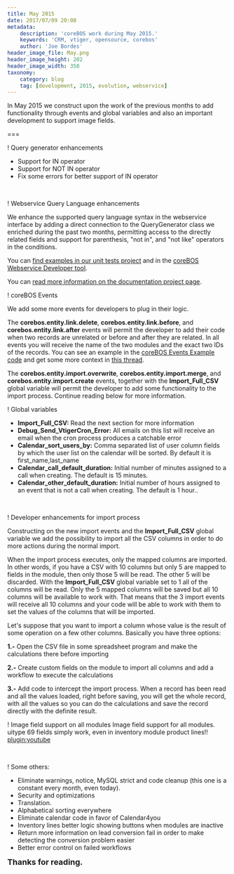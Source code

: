 ```yaml
---
title: May 2015
date: 2017/07/09 20:08
metadata:
    description: 'coreBOS work during May 2015.'
    keywords: 'CRM, vtiger, opensource, corebos'
    author: 'Joe Bordes'
header_image_file: May.png
header_image_height: 202
header_image_width: 350
taxonomy:
    category: blog
    tag: [development, 2015, evolution, webservice]
---
```


In May 2015 we construct upon the work of the previous months to add functionality through events and global variables and also an important development to support image fields.

===

 ! Query generator enhancements
 - Support for IN operator
 - Support for NOT IN operator
 - Fix some errors for better support of IN operator

<br/>

 ! Webservice Query Language enhancements

We enhance the supported query language syntax in the webservice interface by adding a direct connection to the QueryGenerator class we enriched during the past two months, permitting access to the directly related fields and support for parenthesis, "not in", and "not like" operators in the conditions.

You can [find examples in our unit tests project](https://github.com/tsolucio/coreBOSTests/blob/master/include/Webservices/VtigerModuleOperation_QueryTest.php) and in the [coreBOS Webservice Developer tool](../corebos-webservice-develo).

You can [read more information on the documentation project page](http://corebos.org/documentation/doku.php?noprocess=1&id=en:devel:corebosws:querylanguage#basic_query_language).


 ! coreBOS Events

We add some more events for developers to plug in their logic.

The **corebos.entity.link.delete**, **corebos.entity.link.before**, and **corebos.entity.link.after** events will permit the developer to add their code when two records are unrelated or before and after they are related. In all events you will receive the name of the two modules and the exact two IDs of the records. You can see an example in the [coreBOS Events Example code](https://github.com/tsolucio/corebos/blob/master/build/HelperScripts/coreBOSEventsExample.php#L50) and get some more context in [this thread](http://discussions.corebos.org/thread-681-post-3554.html).

The **corebos.entity.import.overwrite**, **corebos.entity.import.merge**, and **corebos.entity.import.create** events, together with the **Import_Full_CSV** global variable will permit the developer to add some functionality to the import process. Continue reading below for more information.

 ! Global variables
 - **Import_Full_CSV:** Read the next section for more information
 - **Debug_Send_VtigerCron_Error:** All emails on this list will receive an email when the cron process produces a catchable error
 - **Calendar_sort_users_by:** Comma separated list of user column fields by which the user list on the calendar will be sorted. By default it is first_name,last_name
 - **Calendar_call_default_duration:** Initial number of minutes assigned to a call when creating. The default is 15 minutes.
 - **Calendar_other_default_duration:** Initial number of hours assigned to an event that is not a call when creating. The default is 1 hour..

<br/>

 ! Developer enhancements for import process

Constructing on the new import events and the **Import_Full_CSV** global variable we add the possibility to import all the CSV columns in order to do more actions during the normal import.

When the import process executes, only the mapped columns are imported. In other words, if you have a CSV with 10 columns but only 5 are mapped to fields in the module, then only those 5 will be read. The other 5 will be discarded. With the **Import_Full_CSV** global variable set to 1 all of the columns will be read. Only the 5 mapped columns will be saved but all 10 columns will be available to work with. That means that the 3 import events will receive all 10 columns and your code will be able to work with them to set the values of the columns that will be imported.

Let's suppose that you want to import a column whose value is the result of some operation on a few other columns. Basically you have three options:

**1.-** Open the CSV file in some spreadsheet program and make the calculations there before importing

**2.-** Create custom fields on the module to import all columns and add a workflow to execute the calculations

**3.-** Add code to intercept the import process. When a record has been read and all the values loaded, right before saving, you will get the whole record, with all the values so you can do the calculations and save the record directly with the definite result.



 ! Image field support on all modules
Image field support for all modules. uitype 69 fields simply work, even in inventory module product lines!!
[plugin:youtube](https://youtu.be/vgbrz092VDE)

<br/>

 ! Some others:

 - Eliminate warnings, notice, MySQL strict and code cleanup (this one is a constant every month, even today).
 - Security and optimizations
 - Translation.
 - Alphabetical sorting everywhere
 - Eliminate calendar code in favor of Calendar4you
 - Inventory lines better logic showing buttons when modules are inactive
 - Return more information on lead conversion fail in order to make detecting the conversion problem easier
 - Better error control on failed workflows

**<span style="font-size:large">Thanks for reading.</span>**

